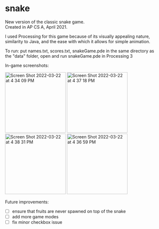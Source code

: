 # snake

New version of the classic snake game.  
Created in AP CS A, April 2021.

I used Processing for this game because of its visually appealing nature, similarity to Java, and the ease with which it allows for simple animation.   

To run: put names.txt, scores.txt, snakeGame.pde in the same directory as the "data" folder, open and run snakeGame.pde in Processing 3    

In-game screenshots:  

<img width="200" alt="Screen Shot 2022-03-22 at 4 34 09 PM" src="https://user-images.githubusercontent.com/48075045/159587865-99f66da7-2b99-4a91-98ad-f88837be8ca9.png"> <img width="200" alt="Screen Shot 2022-03-22 at 4 37 18 PM" src="https://user-images.githubusercontent.com/48075045/159587979-554e23e8-34ed-4993-ac14-adcd7fb6b715.png"> <img width="200" alt="Screen Shot 2022-03-22 at 4 38 31 PM" src="https://user-images.githubusercontent.com/48075045/159587957-13d1778c-5f66-46dc-b437-d0fee4e65a67.png"> <img width="200" alt="Screen Shot 2022-03-22 at 4 36 59 PM" src="https://user-images.githubusercontent.com/48075045/159587990-9f91ca76-6474-4d8a-b891-7855c8b9e0fc.png">



Future improvements:  
- [ ] ensure that fruits are never spawned on top of the snake  
- [ ] add more game modes  
- [ ] fix minor checkbox issue  
